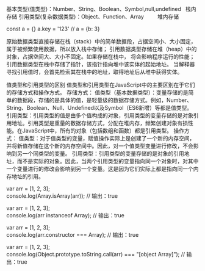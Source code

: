基本类型(值类型)：Number、String、Boolean、Symbol,null,undefined       栈内存储
引用类型(复杂数据类型)：Object、Function、Array                         堆内存储

const a = {}
a.key = '123'
// a = {b: 3}

原始数据类型直接存储在栈（stack）中的简单数据段，占据空间小、大小固定，属于被频繁使用数据，所以放入栈中存储；
引用数据类型存储在堆（heap）中的对象，占据空间大、大小不固定。如果存储在栈中，
将会影响程序运行的性能；引用数据类型在栈中存储了指针，该指针指向堆中该实体的起始地址。
当解释器寻找引用值时，会首先检索其在栈中的地址，取得地址后从堆中获得实体。


值类型和引用类型的区别
值类型和引用类型在JavaScript中的主要区别在于它们的存储方式和操作方式。
存储方式：
值类型（基本数据类型）：变量存储的是简单的数据段，存储的是具体的值，是轻量级的数据存储方式。例如，Number、String、Boolean、Null、Undefined以及Symbol（ES6新增）等都是值类型。
引用类型：引用类型的值是由多个值构成的对象，引用类型的变量存储的是对象引用地址。引用类型是重量的数据存储方式，分配在堆内存，频繁创建对象有损性能。在JavaScript中，所有的对象（包括数组和函数）都是引用类型。
操作方式：
值类型：对于值类型的变量，赋值操作实际上是创建了一个新的内存空间，并将新值存储在这个新的内存空间中。因此，对一个值类型变量进行修改，不会影响到另一个同类型的变量。
引用类型：引用类型的变量存储的是对象的引用地址，而不是实际的对象。因此，当两个引用类型的变量指向同一个对象时，对其中一个变量进行的修改会影响到另一个变量。这是因为它们实际上都是指向同一个内存地址的引用。


var arr = [1, 2, 3];  
console.log(Array.isArray(arr)); // 输出：true

var arr = [1, 2, 3];  
console.log(arr instanceof Array); // 输出：true


var arr = [1, 2, 3];  
console.log(arr.constructor === Array); // 输出：true

var arr = [1, 2, 3];  
console.log(Object.prototype.toString.call(arr) === "[object Array]"); // 输出：true
